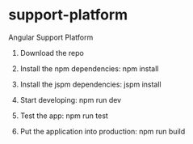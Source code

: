 # support-platform
Angular Support Platform

1. Download the repo

2. Install the npm dependencies:
npm install

3. Install the jspm dependencies:
jspm install

4. Start developing:
npm run dev

5. Test the app:
npm run test

6. Put the application into production: npm run build